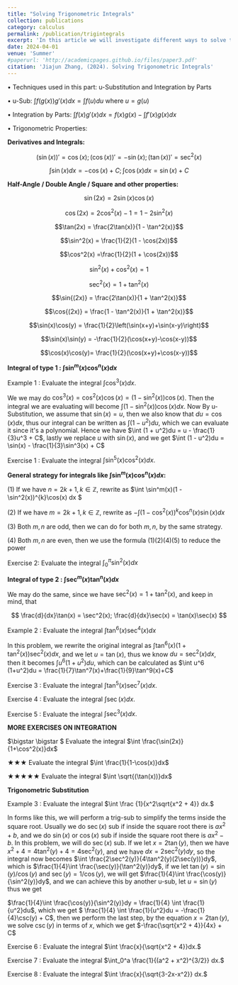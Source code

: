 ```yaml
---
title: "Solving Trigonometric Integrals"
collection: publications
category: calculus
permalink: /publication/trigintegrals
excerpt: 'In this article we will investigate different ways to solve trigonometric integrals'
date: 2024-04-01
venue: 'Summer'
#paperurl: 'http://academicpages.github.io/files/paper3.pdf'
citation: 'Jiajun Zhang, (2024). Solving Trigonometric Integrals'
---
```


$\bullet$ Techniques used in this part:
u-Substitution and Integration by Parts

$\bullet$ u-Sub: $\int f(g(x)) g'(x) dx = \int f(u) du$ 
where $u = g(u)$  


$\bullet$ Integration by Parts: $\int f(x) g'(x) dx = f(x)g(x) - \int f'(x)g(x)dx$ 


$\bullet$ Trigonometric Properties:

**Derivatives and Integrals:**

$$ (\sin(x))' = \cos(x); (\cos(x))' = -\sin(x); (\tan(x))' = \sec^2(x) $$

$$ \int \sin(x) dx = -\cos(x) + C; \int \cos(x) dx = \sin(x) + C $$


**Half-Angle / Double Angle / Square and other properties:**

$$\sin(2x) = 2\sin(x)\cos(x)$$

$$\cos(2x) = 2\cos^2(x) - 1 = 1 - 2\sin^2(x)$$

$$\tan(2x) = \frac{2\tan(x)}{1 - \tan^2(x)}$$ 

$$\sin^2(x) = \frac{1}{2}(1 - \cos(2x))$$ 

$$\cos^2(x) =\frac{1}{2}(1 + \cos(2x))$$ 

$$\sin^2(x) + \cos^2(x) = 1$$

$$\sec^2(x) = 1 + \tan^2(x)$$

$$\sin{(2x)} = \frac{2\tan(x)}{1 + \tan^2(x)}$$

$$\cos{(2x)} = \frac{1 - \tan^2(x)}{1 + \tan^2(x)}$$ 

$$\sin(x)\cos(y) = \frac{1}{2}\left(\sin(x+y)+\sin(x-y)\right)$$

$$\sin(x)\sin(y) = -\frac{1}{2}(\cos(x+y)-\cos(x-y))$$

$$\cos(x)\cos(y)= \frac{1}{2}(\cos(x+y)+\cos(x-y))$$



**Integral of type 1 : $\int \sin^m(x)\cos^n(x) dx$**


Example 1 : Evaluate the integral $\int \cos^3(x) dx.$

We we may do
$\cos^3(x) = \cos^2(x) \cos(x) = (1-\sin^2(x))\cos(x)$. Then the integral we 
are evaluating will become $\int (1 - \sin^2(x))\cos(x)dx$. Now By
u-Substitution, we assume that $\sin(x) = u$, then we also know that 
$du = \cos(x)dx$, thus our integral can be written as 
$\int (1 - u^2)du$, which we can evaluate it since it's a
polynomial. Hence we have $\int (1 + u^2)du = 
u - \frac{1}{3}u^3 + C$, lastly we replace $u$ with 
$\sin(x)$, and we get $\int (1 - u^2)du = 
\sin(x) - \frac{1}{3}\sin^3(x) + C$



Exercise 1 : Evaluate the integral $\int \sin^5(x)\cos^2(x) dx.$


**General strategy for integrals like $\int \sin^m(x) \cos^n(x)dx$:**


(1) If we have $n = 2k + 1, k \in \mathbb{Z}$, rewrite as
$\int \sin^m(x)(1 - \sin^2(x))^{k}\cos(x) dx $


(2) If we have $m = 2k + 1, k \in \mathbb{Z}$, rewrite as
$-\int(1 - \cos^2(x))^{k}\cos^n(x)\sin(x) dx$


(3) Both $m,n$ are odd, then we can do for both $m,n$, by the same strategy.


(4) Both $m,n$ are even, then we use the formula (1)(2)(4)(5) to reduce the power



Exercise 2: Evaluate the integral $\int_0^{\pi}\sin^2(x)dx$



**Integral of type 2 : $\int \sec^m(x)\tan^n(x) dx$**

We may do the same, since we have $\sec^2(x) = 1 + \tan^2(x)$, and keep in mind, that

$$
\frac{d}{dx}\tan(x) = \sec^2(x); \frac{d}{dx}\sec(x) = \tan(x)\sec(x)
$$


Example 2 : Evaluate the integral $\int \tan^6(x)\sec^4(x)dx$

In this problem, we rewrite the original integral as 
$\int \tan^6(x) (1 + \tan^2(x))\sec^2 (x)dx$, and we let $u = \tan(x)$,
thus we know $du = \sec^2(x)dx$, then it becomes $\int u^6
(1+u^2)du$, which can be calculated as 
$\int u^6
(1+u^2)du = \frac{1}{7}\tan^7(x)+\frac{1}{9}\tan^9(x)+C$



Exercise 3 : Evaluate the integral $\int \tan^5(x)\sec^7(x) dx$.


Exercise 4 : Evaluate the integral $\int \sec(x) dx.$


Exercise 5 : Evaluate the integral $\int \sec^3(x) dx.$
 

**MORE EXERCISES ON INTEGRATION**

$\bigstar \bigstar $ Evaluate the integral $\int \frac{\sin(2x)}{1+\cos^2(x)}dx$


$\bigstar \bigstar \bigstar$ Evaluate the integral $\int \frac{1}{1-\cos(x)}dx$


$\bigstar \bigstar \bigstar \bigstar \bigstar$ Evaluate the integral $\int \sqrt{(\tan(x))}dx$


**Trigonometric Substitution**


Example 3 : Evaluate the integral $\int \frac
{1}{x^2\sqrt{x^2 + 4}} dx.$

In forms like this, we will perform a trig-sub to simplify the 
terms inside the square root. Usually we do $\sec(x)$ sub if inside the square 
root there is $ax^2 + b$, and we do $\sin(x)$ or $\cos(x)$ sub if inside the 
square root there is $ax^2 - b$. In this problem, we will do $\sec(x)$ sub.
If we let $x = 2\tan(y)$, then we have $x^2 + 4 = 4\tan^2(y) + 4 = 
4\sec^2(y)$, and we have $dx = 2\sec^2(y)dy$, so the integral now becomes
$\int \frac{2\sec^2(y)}{4\tan^2(y)(2\sec(y))}dy$, which is 
$\frac{1}{4}\int \frac{\sec(y)}{\tan^2(y)}dy$, if we let 
$\tan(y) = \sin(y) / \cos(y)$ and $\sec(y) = 1 / \cos(y)$, we will get 
$\frac{1}{4}\int \frac{\cos(y)}{\sin^2(y)}dy$, and we can achieve this 
by another u-sub, let $u = \sin(y)$ thus we get

$\frac{1}{4}\int \frac{\cos(y)}{\sin^2(y)}dy = 
\frac{1}{4} \int \frac{1}{u^2}du$, 
which we get 
$ 
\frac{1}{4} \int \frac{1}{u^2}du = -\frac{1}{4}\csc(y) + C$, then 
we perform the last step, by the equation $x = 2\tan(y)$, we solve 
$\csc(y)$ in terms of $x$, which we get $-\frac{\sqrt{x^2 + 4}}{4x} + C$



Exercise 6 : Evaluate the integral $\int \frac{x}{\sqrt{x^2 + 4}}dx.$


Exercise 7 : Evaluate the integral $\int_0^a \frac{1}{(a^2 + x^2)^{3/2}} dx.$


Exercise 8 : Evaluate the integral $\int \frac{x}{\sqrt{3-2x-x^2}} dx.$









